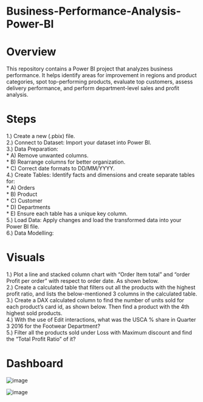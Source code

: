 # Business-Performance-Analysis-Power-BI

# Overview

This repository contains a Power BI project that analyzes business performance. It helps identify areas for improvement in regions and product categories, spot top-performing products, evaluate top customers, assess delivery performance, and perform department-level sales and profit analysis.  

# Steps  

1.) Create a new (.pbix) file.    
2.) Connect to Dataset: Import your dataset into Power BI.  
3.) Data Preparation:  
    * A) Remove unwanted columns.  
    * B) Rearrange columns for better organization.  
    * C) Correct date formats to DD/MM/YYYY.  
4.) Create Tables: Identify facts and dimensions and create separate tables for:  
    * A) Orders  
    * B) Product  
    * C) Customer  
    * D) Departments  
    * E) Ensure each table has a unique key column.  
5.) Load Data: Apply changes and load the transformed data into your Power BI file.  
6.) Data Modelling: 

# Visuals  

1.) Plot a line and stacked column chart with “Order Item total” and “order Profit per order” with respect to order date. As shown below.  
2.) Create a calculated table that filters out all the products with the highest profit ratio, and lists the below-mentioned 3 columns in the calculated table.  
3.) Create a DAX calculated column to find the number of units sold for each product’s card id, as shown below. Then find a product with the 4th highest sold products.  
4.) With the use of Edit interactions, what was the USCA % share in Quarter 3 2016 for the Footwear Department?  
5.) Filter all the products sold under Loss with Maximum discount and find the “Total Profit Ratio” of it?  

# Dashboard

![image](https://github.com/Asp-Ankita/Business-Performance-Analysis-Power-BI/assets/145435024/3727b937-97db-40e6-a056-7108dbcd2a95)  


![image](https://github.com/Asp-Ankita/Business-Performance-Analysis-Power-BI/assets/145435024/a735a00c-abae-49ce-8913-13956542dc59)


















